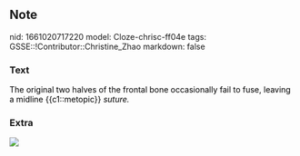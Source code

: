 ## Note
nid: 1661020717220
model: Cloze-chrisc-ff04e
tags: GSSE::!Contributor::Christine_Zhao
markdown: false

### Text
<div>
  <div>
    <div>
      <div>
        <font color="#000001">The original two halves of the
        frontal bone occasionally fail to fuse, leaving a midline
        {{c1::metopic}} <span style="font-style:
        italic;">suture.</span></font>
      </div>
    </div>
  </div>
</div>

### Extra
<img src="paste-b2b9c0ca16728a96f673de21c12ea03c2f949384.jpg">
